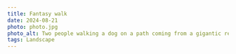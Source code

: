 ```yaml
---
title: Fantasy walk
date: 2024-08-21
photo: photo.jpg
photo_alt: Two people walking a dog on a path coming from a gigantic renaissance castle
tags: Landscape
---
```

